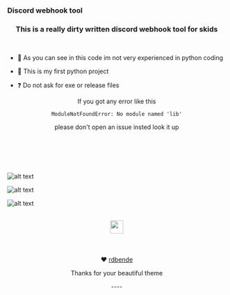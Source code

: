 

### Discord webhook tool  


### <div align="center">This is a really dirty written discord webhook tool for skids</div>  
  
<br/>  

- 🔭 As you can see in this code im not very experienced in python coding  
  

- 🍞 This is my first python project   
  

- ❓ Do not ask for exe or release files
  <br/>  
<div align="center">
If you got any error like this 

```ModuleNotFoundError: No module named 'lib'```

please don't open an issue insted look it up   
 </div>  

<br/>  
<br/>  
<br/>  
<br/>  


![alt text](https://github.com/Hiradpi/GUI-webhook-tool/blob/main/screanshots/check.png?raw=true)
<br/>  

![alt text](https://github.com/Hiradpi/GUI-webhook-tool/blob/main/screanshots/Spammer.png?raw=true)
<br/>  

![alt text](https://github.com/Hiradpi/GUI-webhook-tool/blob/main/screanshots/delete.png?raw=true)






<br/>  










<div align="center">
            <a href="https://discord.gg/FQTpEdrkTw" target="_blank" style="display: inline-block;">
                <img
                    src="https://assets-global.website-files.com/6257adef93867e50d84d30e2/636e0a6918e57475a843f59f_icon_clyde_black_RGB.svg" width="30" height="30"
                    align="center"
                />
            </a></div>
<br />
<br />
<br />


<div align="center">
❤️
<a href="https://github.com/rdbende/Forest-ttk-theme" > rdbende</a> <p>Thanks for your beautiful theme</p>


<div align="center">
----
</div>
